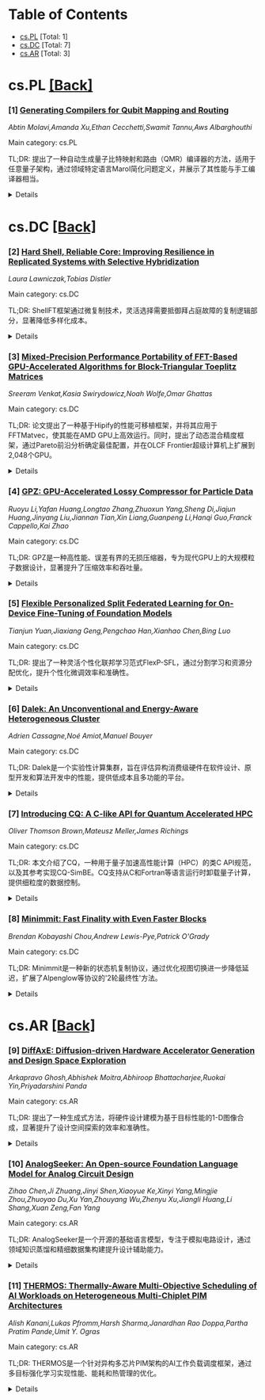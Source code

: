 <div id=toc></div>

# Table of Contents

- [cs.PL](#cs.PL) [Total: 1]
- [cs.DC](#cs.DC) [Total: 7]
- [cs.AR](#cs.AR) [Total: 3]


<div id='cs.PL'></div>

# cs.PL [[Back]](#toc)

### [1] [Generating Compilers for Qubit Mapping and Routing](https://arxiv.org/abs/2508.10781)
*Abtin Molavi,Amanda Xu,Ethan Cecchetti,Swamit Tannu,Aws Albarghouthi*

Main category: cs.PL

TL;DR: 提出了一种自动生成量子比特映射和路由（QMR）编译器的方法，适用于任意量子架构，通过领域特定语言Marol简化问题定义，并展示了其性能与手工编译器相当。


<details>
  <summary>Details</summary>
Motivation: 量子计算机的架构多样且快速演变，需要高效的QMR编译器以优化资源使用和降低错误率。

Method: 通过识别QMR问题的共同核心结构（设备状态机），提出抽象QMR问题，并开发领域特定语言Marol用于问题定义。使用参数化求解器解决Marol定义的问题。

Result: 生成的编译器在运行时和解质量上与手工编译器相当，适用于多种量子架构。

Conclusion: 该方法简化了未来量子编译器的开发，适应新架构的出现。

Abstract: Quantum computers promise to solve important problems faster than classical
computers, potentially unlocking breakthroughs in materials science, chemistry,
and beyond. Optimizing compilers are key to realizing this potential, as they
minimize expensive resource usage and limit error rates. A critical compilation
step is qubit mapping and routing (QMR), which finds mappings from circuit
qubits to qubits on a target device and plans instruction execution while
satisfying the device's connectivity constraints. The challenge is that the
landscape of quantum architectures is incredibly diverse and fast-evolving.
Given this diversity, hundreds of papers have addressed the QMR problem for
different qubit hardware, connectivity constraints, and quantum error
correction schemes.
  We present an approach for automatically generating qubit mapping and routing
compilers for arbitrary quantum architectures. Though each QMR problem is
different, we identify a common core structure-device state machine-that we use
to formulate an abstract QMR problem. Our formulation naturally leads to a
domain-specific language, Marol, for specifying QMR problems-for example, the
well-studied NISQ mapping and routing problem requires only 12 lines of Marol.
We demonstrate that QMR problems, defined in Marol, can be solved with a
powerful parametric solver that can be instantiated for any Marol program. We
evaluate our approach through case studies of important QMR problems from prior
and recent work, covering noisy and fault-tolerant quantum architectures on all
major hardware platforms. Our thorough evaluation shows that generated
compilers are competitive with handwritten, specialized compilers in terms of
runtime and solution quality. We envision that our approach will simplify
development of future quantum compilers as new quantum architectures continue
to emerge.

</details>


<div id='cs.DC'></div>

# cs.DC [[Back]](#toc)

### [2] [Hard Shell, Reliable Core: Improving Resilience in Replicated Systems with Selective Hybridization](https://arxiv.org/abs/2508.10141)
*Laura Lawniczak,Tobias Distler*

Main category: cs.DC

TL;DR: ShellFT框架通过微复制技术，灵活选择需要抵御拜占庭故障的复制逻辑部分，显著降低多样化成本。


<details>
  <summary>Details</summary>
Motivation: 现有混合故障模型在灵活性和多样化开销上存在不足，需改进。

Method: 提出ShellFT框架，利用微复制技术，允许自由选择拜占庭容错部分。

Result: 相比传统方法，ShellFT减少多样化成本超70%。

Conclusion: ShellFT为定制化混合解决方案提供了高效灵活的方法。

Abstract: Hybrid fault models are known to be an effective means for enhancing the
robustness of consensus-based replicated systems. However, existing
hybridization approaches suffer from limited flexibility with regard to the
composition of crash-tolerant and Byzantine fault-tolerant system parts and/or
are associated with a significant diversification overhead. In this paper we
address these issues with ShellFT, a framework that leverages the concept of
micro replication to allow system designers to freely choose the parts of the
replication logic that need to be resilient against Byzantine faults. As a key
benefit, such a selective hybridization makes it possible to develop hybrid
solutions that are tailored to the specific characteristics and requirements of
individual use cases. To illustrate this flexibility, we present three custom
ShellFT protocols and analyze the complexity of their implementations. Our
evaluation shows that compared with traditional hybridization approaches,
ShellFT is able to decrease diversification costs by more than 70%.

</details>


### [3] [Mixed-Precision Performance Portability of FFT-Based GPU-Accelerated Algorithms for Block-Triangular Toeplitz Matrices](https://arxiv.org/abs/2508.10202)
*Sreeram Venkat,Kasia Swirydowicz,Noah Wolfe,Omar Ghattas*

Main category: cs.DC

TL;DR: 论文提出了一种基于Hipify的性能可移植框架，并将其应用于FFTMatvec，使其能在AMD GPU上高效运行。同时，提出了动态混合精度框架，通过Pareto前沿分析确定最佳配置，并在OLCF Frontier超级计算机上扩展到2,048个GPU。


<details>
  <summary>Details</summary>
Motivation: 领导级计算设施的硬件多样性及GPU在低精度计算中的性能提升，促使科学HPC工作流采用混合精度算法和性能可移植模型。

Method: 使用Hipify框架实现性能可移植性，应用于FFTMatvec；通过动态混合精度框架和Pareto前沿分析优化配置。

Result: FFTMatvec在AMD GPU上表现优异，性能优化集成到rocBLAS库中；混合精度配置在AMD MI250X、MI300X和MI355X GPU上验证。

Conclusion: 性能可移植的混合精度FFTMatvec在OLCF Frontier上成功扩展到2,048个GPU，展示了其高效性和可扩展性。

Abstract: The hardware diversity displayed in leadership-class computing facilities,
alongside the immense performance boosts exhibited by today's GPUs when
computing in lower precision, provide a strong incentive for scientific HPC
workflows to adopt mixed-precision algorithms and performance portability
models. We present an on-the-fly framework using Hipify for performance
portability and apply it to FFTMatvec-an HPC application that computes
matrix-vector products with block-triangular Toeplitz matrices. Our approach
enables FFTMatvec, initially a CUDA-only application, to run seamlessly on AMD
GPUs with excellent observed performance. Performance optimizations for AMD
GPUs are integrated directly into the open-source rocBLAS library, keeping the
application code unchanged. We then present a dynamic mixed-precision framework
for FFTMatvec; a Pareto front analysis determines the optimal mixed-precision
configuration for a desired error tolerance. Results are shown for AMD Instinct
MI250X, MI300X, and the newly launched MI355X GPUs. The performance-portable,
mixed-precision FFTMatvec is scaled to 2,048 GPUs on the OLCF Frontier
supercomputer.

</details>


### [4] [GPZ: GPU-Accelerated Lossy Compressor for Particle Data](https://arxiv.org/abs/2508.10305)
*Ruoyu Li,Yafan Huang,Longtao Zhang,Zhuoxun Yang,Sheng Di,Jiajun Huang,Jinyang Liu,Jiannan Tian,Xin Liang,Guanpeng Li,Hanqi Guo,Franck Cappello,Kai Zhao*

Main category: cs.DC

TL;DR: GPZ是一种高性能、误差有界的无损压缩器，专为现代GPU上的大规模粒子数据设计，显著提升了压缩效率和吞吐量。


<details>
  <summary>Details</summary>
Motivation: 传统压缩技术在处理不规则粒子分布和GPU架构限制时表现不佳，导致吞吐量有限和压缩比不理想。

Method: GPZ采用四阶段并行流水线，结合计算、内存访问和GPU占用的优化，实现接近硬件极限的吞吐量。

Result: 在三种GPU架构和六个大规模科学数据集上，GPZ比五种先进GPU压缩器性能提升高达8倍，同时压缩比和数据质量更优。

Conclusion: GPZ为大规模粒子数据提供了一种高效、高性能的压缩解决方案，适用于多种GPU架构和科学领域。

Abstract: Particle-based simulations and point-cloud applications generate massive,
irregular datasets that challenge storage, I/O, and real-time analytics.
Traditional compression techniques struggle with irregular particle
distributions and GPU architectural constraints, often resulting in limited
throughput and suboptimal compression ratios. In this paper, we present GPZ, a
high-performance, error-bounded lossy compressor designed specifically for
large-scale particle data on modern GPUs. GPZ employs a novel four-stage
parallel pipeline that synergistically balances high compression efficiency
with the architectural demands of massively parallel hardware. We introduce a
suite of targeted optimizations for computation, memory access, and GPU
occupancy that enables GPZ to achieve near-hardware-limit throughput. We
conduct an extensive evaluation on three distinct GPU architectures
(workstation, data center, and edge) using six large-scale, real-world
scientific datasets from five distinct domains. The results demonstrate that
GPZ consistently and significantly outperforms five state-of-the-art GPU
compressors, delivering up to 8x higher end-to-end throughput while
simultaneously achieving superior compression ratios and data quality.

</details>


### [5] [Flexible Personalized Split Federated Learning for On-Device Fine-Tuning of Foundation Models](https://arxiv.org/abs/2508.10349)
*Tianjun Yuan,Jiaxiang Geng,Pengchao Han,Xianhao Chen,Bing Luo*

Main category: cs.DC

TL;DR: 提出了一种灵活个性化联邦学习范式FlexP-SFL，通过分割学习和资源分配优化，提升个性化微调效率和准确性。


<details>
  <summary>Details</summary>
Motivation: 解决有限客户端数据和异构数据分布对协作学习的阻碍，同时适应客户端的计算资源限制。

Method: 基于分割学习，FlexP-SFL允许客户端根据资源限制本地训练部分模型，其余部分卸载到服务器，并提出对齐策略优化性能。

Result: 实验结果表明，FlexP-SFL在个性化微调效率和最终准确性上优于基线模型。

Conclusion: FlexP-SFL是一种有效的个性化联邦学习范式，能够适应资源限制并提升模型性能。

Abstract: Fine-tuning foundation models is critical for superior performance on
personalized downstream tasks, compared to using pre-trained models.
Collaborative learning can leverage local clients' datasets for fine-tuning,
but limited client data and heterogeneous data distributions hinder effective
collaboration. To address the challenge, we propose a flexible personalized
federated learning paradigm that enables clients to engage in collaborative
learning while maintaining personalized objectives. Given the limited and
heterogeneous computational resources available on clients, we introduce
\textbf{flexible personalized split federated learning (FlexP-SFL)}. Based on
split learning, FlexP-SFL allows each client to train a portion of the model
locally while offloading the rest to a server, according to resource
constraints. Additionally, we propose an alignment strategy to improve
personalized model performance on global data. Experimental results show that
FlexP-SFL outperforms baseline models in personalized fine-tuning efficiency
and final accuracy.

</details>


### [6] [Dalek: An Unconventional and Energy-Aware Heterogeneous Cluster](https://arxiv.org/abs/2508.10481)
*Adrien Cassagne,Noé Amiot,Manuel Bouyer*

Main category: cs.DC

TL;DR: Dalek是一个实验性计算集群，旨在评估异构消费级硬件在软件设计、原型开发和算法开发中的性能，提供低成本且多功能的平台。


<details>
  <summary>Details</summary>
Motivation: 传统计算中心依赖昂贵的服务器级组件，而Dalek通过整合消费级硬件（如迷你PC、笔记本电脑和游戏台式机中的CPU和GPU），提供更具成本效益的解决方案。

Method: 文档详细描述了集群的架构和软件堆栈，并通过合成基准测试展示性能。此外，还介绍了一个自定义的高精度能源监控平台。

Result: 能源监控平台能够以毫瓦级分辨率提供每秒1000次平均采样，支持广泛的能源感知研究实验。

Conclusion: Dalek为计算机科学应用中的能源感知研究提供了一个高效且经济的实验平台。

Abstract: Dalek is an experimental compute cluster designed to evaluate the performance
of heterogeneous, consumer-grade hardware for software design, prototyping, and
algorithm development. In contrast to traditional computing centers that rely
on costly, server-class components, Dalek integrates CPUs and GPUs typically
found in mini-PCs, laptops, and gaming desktops, providing a cost-effective yet
versatile platform. This document details the cluster's architecture and
software stack, and presents results from synthetic benchmarks. Furthermore, it
introduces a custom energy monitoring platform capable of delivering 1000
averaged samples per second with milliwatt-level resolution. This
high-precision monitoring capability enables a wide range of energy-aware
research experiments in applied Computer Science.

</details>


### [7] [Introducing CQ: A C-like API for Quantum Accelerated HPC](https://arxiv.org/abs/2508.10854)
*Oliver Thomson Brown,Mateusz Meller,James Richings*

Main category: cs.DC

TL;DR: 本文介绍了CQ，一种用于量子加速高性能计算（HPC）的类C API规范，以及其参考实现CQ-SimBE。CQ支持从C和Fortran等语言运行时卸载量子计算，提供细粒度的数据控制。


<details>
  <summary>Details</summary>
Motivation: 量子计算在HPC中的应用需要与经典代码的无缝集成，CQ旨在解决这一问题。

Method: 提出CQ规范及其参考实现CQ-SimBE，基于QuEST模拟器，支持运行时卸载和严格类型语言兼容。

Result: CQ和CQ-SimBE开源可用，展示了量子计算与经典HPC代码的集成潜力。

Conclusion: CQ为量子计算在HPC中的渐进式集成提供了可行方案，并支持未来功能扩展。

Abstract: In this paper we present CQ, a specification for a C-like API for quantum
accelerated HPC, as well as CQ-SimBE, a reference implementation of CQ written
in C99, and built on top of the statevector simulator QuEST. CQ focuses on
enabling the incremental integration of quantum computing into classical HPC
codes by supporting runtime offloading from languages such as C and Fortran. It
provides a way of describing and offloading quantum computations which is
compatible with strictly and strongly typed compiled languages, and gives the
programmer fine-grained control over classical data movement. The CQ Simulated
Backend (CQ-SimBE) provides both a way to demonstrate the usage and utility of
CQ, and a space to experiment with new features such as support for analogue
quantum computing. Both the CQ specification and CQ-SimBE are open-source, and
available in public repositories.

</details>


### [8] [Minimmit: Fast Finality with Even Faster Blocks](https://arxiv.org/abs/2508.10862)
*Brendan Kobayashi Chou,Andrew Lewis-Pye,Patrick O'Grady*

Main category: cs.DC

TL;DR: Minimmit是一种新的状态机复制协议，通过优化视图切换进一步降低延迟，扩展了Alpenglow等协议的'2轮最终性'方法。


<details>
  <summary>Details</summary>
Motivation: 旨在减少状态机复制协议的延迟，提升效率。

Method: 基于'2轮最终性'方法，优化视图切换机制，提供伪代码和一致性及活性证明。

Result: 初步草案展示了协议的一致性和活性，后续将补充乐观响应性证明和实验。

Conclusion: Minimmit通过优化视图切换降低延迟，未来将进一步验证其性能。

Abstract: Minimmit is a new protocol for State-Machine-Replication (SMR) that extends
the '2-round finality' approach of protocols such as Alpenglow to further
reduce latency, by allowing for faster progression through 'views'. This
preliminary draft provides motivation and pseudocode, together with proofs of
consistency and liveness. An updated draft with a proof of optimistic
responsiveness, suggested optimizations, and experiments, is to follow.

</details>


<div id='cs.AR'></div>

# cs.AR [[Back]](#toc)

### [9] [DiffAxE: Diffusion-driven Hardware Accelerator Generation and Design Space Exploration](https://arxiv.org/abs/2508.10303)
*Arkapravo Ghosh,Abhishek Moitra,Abhiroop Bhattacharjee,Ruokai Yin,Priyadarshini Panda*

Main category: cs.AR

TL;DR: 提出了一种生成式方法，将硬件设计建模为基于目标性能的1-D图像合成，显著提升了设计空间探索的效率和准确性。


<details>
  <summary>Details</summary>
Motivation: 随着AI工作负载（如DNN和LLM）的复杂性增加，设计空间变得巨大且不规则，传统优化方法效率低下且难以应对。

Method: 采用生成式方法，将硬件设计建模为1-D图像合成，以学习非可微、非双射的硬件-性能映射。

Result: 在O(10^17)设计空间中，比贝叶斯优化误差低0.86%，速度快17000倍；在LLM推理中，EDP降低3.37x（ASIC）和7.75x（FPGA）。

Conclusion: 该方法显著提升了大规模设计空间探索的效率和性能，适用于复杂AI硬件优化。

Abstract: Design space exploration (DSE) is critical for developing optimized hardware
architectures, especially for AI workloads such as deep neural networks (DNNs)
and large language models (LLMs), which require specialized acceleration. As
model complexity grows, accelerator design spaces have expanded to O(10^17),
becoming highly irregular, non-convex, and exhibiting many-to-one mappings from
design configurations to performance metrics. This complexity renders direct
inverse derivation infeasible and necessitates heuristic or sampling-based
optimization. Conventional methods - including Bayesian optimization, gradient
descent, reinforcement learning, and genetic algorithms - depend on iterative
sampling, resulting in long runtimes and sensitivity to initialization. Deep
learning-based approaches have reframed DSE as classification using
recommendation models, but remain limited to small-scale (O(10^3)), less
complex design spaces. To overcome these constraints, we propose a generative
approach that models hardware design as 1-D image synthesis conditioned on
target performance, enabling efficient learning of non-differentiable,
non-bijective hardware-performance mappings. Our framework achieves 0.86% lower
generation error than Bayesian optimization with a 17000x speedup, and
outperforms GANDSE with 30% lower error at only 1.83x slower search. We further
extend the method to a structured DSE setting, attaining 9.8% lower
energy-delay product (EDP) and 6% higher performance, with up to 145.6x and
1312x faster search compared to existing optimization methods on O(10^17)
design spaces. For LLM inference, our method achieves 3.37x and 7.75x lower EDP
on a 32nm ASIC and Xilinx Ultrascale+ VPU13 FPGA, respectively, compared to the
state-of-the-art DOSA framework.

</details>


### [10] [AnalogSeeker: An Open-source Foundation Language Model for Analog Circuit Design](https://arxiv.org/abs/2508.10409)
*Zihao Chen,Ji Zhuang,Jinyi Shen,Xiaoyue Ke,Xinyi Yang,Mingjie Zhou,Zhuoyao Du,Xu Yan,Zhouyang Wu,Zhenyu Xu,Jiangli Huang,Li Shang,Xuan Zeng,Fan Yang*

Main category: cs.AR

TL;DR: AnalogSeeker是一个开源的基础语言模型，专注于模拟电路设计，通过领域知识蒸馏和精细数据集构建提升设计辅助能力。


<details>
  <summary>Details</summary>
Motivation: 解决模拟电路设计领域数据稀缺和知识复杂性的问题，提供高效的设计辅助工具。

Method: 采用领域知识框架构建语料库，多代理框架蒸馏知识为问答对，并开发定制化微调算法。

Result: 在AMSBench-TQA基准测试中达到85.04%准确率，比原模型提升15.67%，并在下游任务中表现优异。

Conclusion: AnalogSeeker为模拟电路设计提供了有效的开源解决方案，具有实际应用和研究价值。

Abstract: In this paper, we propose AnalogSeeker, an effort toward an open-source
foundation language model for analog circuit design, with the aim of
integrating domain knowledge and giving design assistance. To overcome the
scarcity of data in this field, we employ a corpus collection strategy based on
the domain knowledge framework of analog circuits. High-quality, accessible
textbooks across relevant subfields are systematically curated and cleaned into
a textual domain corpus. To address the complexity of knowledge of analog
circuits, we introduce a granular domain knowledge distillation method. Raw,
unlabeled domain corpus is decomposed into typical, granular learning nodes,
where a multi-agent framework distills implicit knowledge embedded in
unstructured text into question-answer data pairs with detailed reasoning
processes, yielding a fine-grained, learnable dataset for fine-tuning. To
address the unexplored challenges in training analog circuit foundation models,
we explore and share our training methods through both theoretical analysis and
experimental validation. We finally establish a fine-tuning-centric training
paradigm, customizing and implementing a neighborhood self-constrained
supervised fine-tuning algorithm. This approach enhances training outcomes by
constraining the perturbation magnitude between the model's output
distributions before and after training. In practice, we train the
Qwen2.5-32B-Instruct model to obtain AnalogSeeker, which achieves 85.04%
accuracy on AMSBench-TQA, the analog circuit knowledge evaluation benchmark,
with a 15.67% point improvement over the original model and is competitive with
mainstream commercial models. Furthermore, AnalogSeeker also shows
effectiveness in the downstream operational amplifier design task. AnalogSeeker
is open-sourced at https://huggingface.co/analogllm/analogseeker for research
use.

</details>


### [11] [THERMOS: Thermally-Aware Multi-Objective Scheduling of AI Workloads on Heterogeneous Multi-Chiplet PIM Architectures](https://arxiv.org/abs/2508.10691)
*Alish Kanani,Lukas Pfromm,Harsh Sharma,Janardhan Rao Doppa,Partha Pratim Pande,Umit Y. Ogras*

Main category: cs.AR

TL;DR: THERMOS是一个针对异构多芯片PIM架构的AI工作负载调度框架，通过多目标强化学习实现性能、能耗和热管理的优化。


<details>
  <summary>Details</summary>
Motivation: 异构芯片PIM架构在AI推理中具有潜力，但调度面临性能、能耗和热管理的挑战，需要智能调度方案。

Method: 提出THERMOS框架，利用多目标强化学习（MORL）动态优化执行时间、能耗和热管理。

Result: THERMOS比基线算法平均执行时间快89%，能耗降低57%，运行时和能耗开销极低。

Conclusion: THERMOS为异构PIM架构提供高效、灵活的调度方案，显著提升性能和能效。

Abstract: Chiplet-based integration enables large-scale systems that combine diverse
technologies, enabling higher yield, lower costs, and scalability, making them
well-suited to AI workloads. Processing-in-Memory (PIM) has emerged as a
promising solution for AI inference, leveraging technologies such as ReRAM,
SRAM, and FeFET, each offering unique advantages and trade-offs. A
heterogeneous chiplet-based PIM architecture can harness the complementary
strengths of these technologies to enable higher performance and energy
efficiency. However, scheduling AI workloads across such a heterogeneous system
is challenging due to competing performance objectives, dynamic workload
characteristics, and power and thermal constraints. To address this need, we
propose THERMOS, a thermally-aware, multi-objective scheduling framework for AI
workloads on heterogeneous multi-chiplet PIM architectures. THERMOS trains a
single multi-objective reinforcement learning (MORL) policy that is capable of
achieving Pareto-optimal execution time, energy, or a balanced objective at
runtime, depending on the target preferences. Comprehensive evaluations show
that THERMOS achieves up to 89% faster average execution time and 57% lower
average energy consumption than baseline AI workload scheduling algorithms with
only 0.14% runtime and 0.022% energy overhead.

</details>
